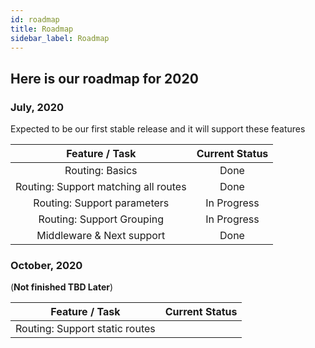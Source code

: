 ```yaml
---
id: roadmap
title: Roadmap
sidebar_label: Roadmap
---
```

## Here is our roadmap for 2020

### July, 2020

Expected to be our first stable release and it will support these features

|          **Feature / Task**          	| **Current Status** 	|
|:------------------------------------:	|:--------------------:	|
| Routing: Basics                      	|      Done      	|
| Routing: Support matching all routes 	|      Done      	|
| Routing: Support parameters          	|      In Progress     	|
| Routing: Support Grouping            	|      In Progress    	|
| Middleware & Next support            	|      Done      	|


### October, 2020

(**Not finished TBD Later**)

|          **Feature / Task**         	| **Current Status** 	|
|:------------------------------------:	|:--------------------:	|
| Routing: Support static routes        |               	|

